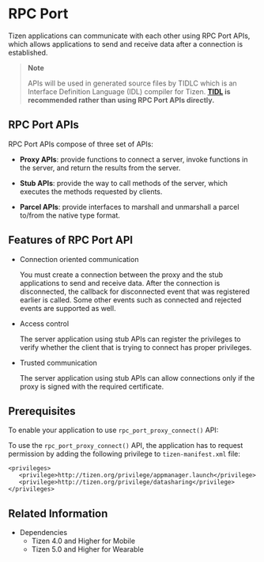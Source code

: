 # RPC Port

Tizen applications can communicate with each other using RPC Port APIs, which allows applications to send and receive data after a connection is established.

>**Note**
>
> APIs will be used in generated source files by TIDLC which is an Interface Definition Language (IDL) compiler for Tizen.
> **[TIDL](tidl.md) is recommended rather than using RPC Port APIs directly.**

## RPC Port APIs

RPC Port APIs compose of three set of APIs:

- **Proxy APIs**:  provide functions to connect a server, invoke functions in the server, and return the results from the server.

- **Stub APIs**:  provide the way to call methods of the server, which executes the methods requested by clients.

- **Parcel APIs**:  provide interfaces to marshall and unmarshall a parcel to/from the native type format.

## Features of RPC Port API

- Connection oriented communication

  You must create a connection between the proxy and the stub applications to send and receive data. After the connection is disconnected, the callback for disconnected event that was registered earlier is called. Some other events such as connected and rejected events are supported as well.

- Access control

  The server application using stub APIs can register the privileges to verify whether the client that is trying to connect has proper privileges.

- Trusted communication

  The server application using stub APIs can allow connections only if the proxy is signed with the required certificate.

## Prerequisites

To enable your application to use `rpc_port_proxy_connect()` API:

  To use the `rpc_port_proxy_connect()` API, the application has to request permission by adding the following privilege to `tizen-manifest.xml` file:

  ```
  <privileges>
     <privilege>http://tizen.org/privilege/appmanager.launch</privilege>
     <privilege>http://tizen.org/privilege/datasharing</privilege>
  </privileges>
  ```


## Related Information
- Dependencies
  - Tizen 4.0 and Higher for Mobile
  - Tizen 5.0 and Higher for Wearable
